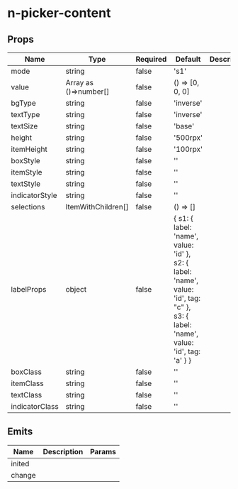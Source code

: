 # n-picker-content

## Props
| Name | Type | Required | Default | Description | Choices |
| --- | --- | --- | --- | --- | --- |
| mode | string | false | 's1' |  |  | 
| value | Array as ()=>number[] | false | () => [0, 0, 0] |  |  | 
| bgType | string | false | 'inverse' |  |  | 
| textType | string | false | 'inverse' |  |  | 
| textSize | string | false | 'base' |  |  | 
| height | string | false | '500rpx' |  |  | 
| itemHeight | string | false | '100rpx' |  |  | 
| boxStyle | string | false | '' |  |  | 
| itemStyle | string | false | '' |  |  | 
| textStyle | string | false | '' |  |  | 
| indicatorStyle | string | false | '' |  |  | 
| selections | ItemWithChildren[] | false | () => [] |  |  | 
| labelProps | object | false | { s1: { label: 'name', value: 'id' }, s2: { label: 'name', value: 'id', tag: "c" }, s3: { label: 'name', value: 'id', tag: 'a' } } |  |  | 
| boxClass | string | false | '' |  |  | 
| itemClass | string | false | '' |  |  | 
| textClass | string | false | '' |  |  | 
| indicatorClass | string | false | '' |  |  | 

## Emits
| Name | Description | Params |
| --- | --- | --- | 
| inited |  |  |
| change |  |  |

